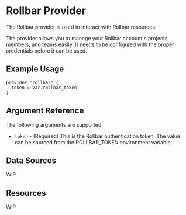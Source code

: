 Rollbar Provider
================

The Rollbar provider is used to interact with Rollbar resources.

The provider allows you to manage your Rollbar account's projects, members, and
teams easily. It needs to be configured with the proper credentials before it
can be used.


Example Usage
-------------

```hcl
provider "rollbar" {
  token = var.rollbar_token
}
```

Argument Reference
------------------

The following arguments are supported:

* `token` - (Required) This is the Rollbar authentication token. The value can be
  sourced from the ROLLBAR_TOKEN environment variable.


Data Sources
------------

WIP

Resources
---------

WIP